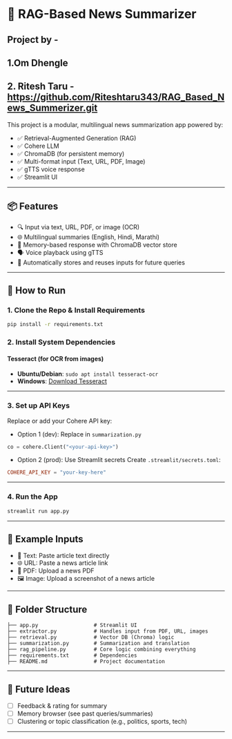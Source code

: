 # 🧠 RAG-Based News Summarizer
## Project by -
## 1.Om Dhengle
## 2. Ritesh Taru - https://github.com/Riteshtaru343/RAG_Based_News_Summerizer.git

This project is a modular, multilingual news summarization app powered by:
- ✅ Retrieval-Augmented Generation (RAG)
- ✅ Cohere LLM
- ✅ ChromaDB (for persistent memory)
- ✅ Multi-format input (Text, URL, PDF, Image)
- ✅ gTTS voice response
- ✅ Streamlit UI

---

## 📦 Features

- 🔍 Input via text, URL, PDF, or image (OCR)
- 🌐 Multilingual summaries (English, Hindi, Marathi)
- 🧠 Memory-based response with ChromaDB vector store
- 🗣️ Voice playback using gTTS
- 📌 Automatically stores and reuses inputs for future queries

---

## 🚀 How to Run

### 1. Clone the Repo & Install Requirements
```bash
pip install -r requirements.txt
```

### 2. Install System Dependencies
#### Tesseract (for OCR from images)
- **Ubuntu/Debian**: `sudo apt install tesseract-ocr`
- **Windows**: [Download Tesseract](https://github.com/tesseract-ocr/tesseract/wiki)

---

### 3. Set up API Keys
Replace or add your Cohere API key:

- Option 1 (dev): Replace in `summarization.py`
```python
co = cohere.Client("<your-api-key>")
```

- Option 2 (prod): Use Streamlit secrets
Create `.streamlit/secrets.toml`:
```toml
COHERE_API_KEY = "your-key-here"
```

---

### 4. Run the App
```bash
streamlit run app.py
```

---

## 🧪 Example Inputs
- 📝 Text: Paste article text directly
- 🌐 URL: Paste a news article link
- 📄 PDF: Upload a news PDF
- 🖼️ Image: Upload a screenshot of a news article

---

## 📂 Folder Structure

```
├── app.py                  # Streamlit UI
├── extractor.py            # Handles input from PDF, URL, images
├── retrieval.py            # Vector DB (Chroma) logic
├── summarization.py        # Summarization and translation
├── rag_pipeline.py         # Core logic combining everything
├── requirements.txt        # Dependencies
├── README.md               # Project documentation
```

---

## 🌱 Future Ideas

- [ ] Feedback & rating for summary
- [ ] Memory browser (see past queries/summaries)
- [ ] Clustering or topic classification (e.g., politics, sports, tech)

---


